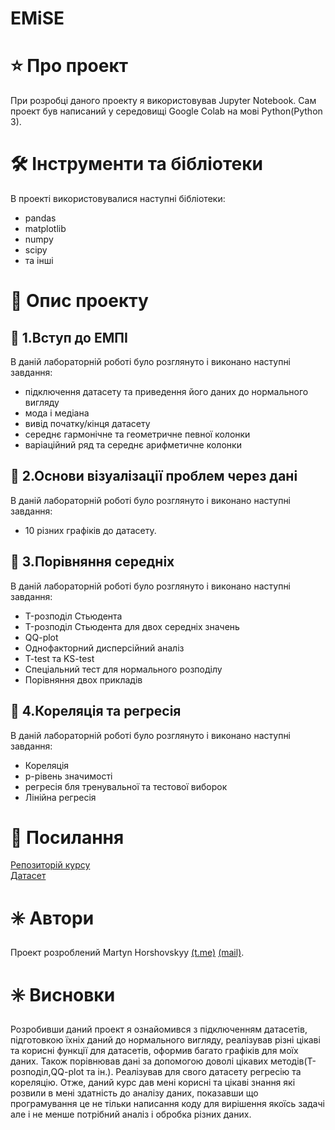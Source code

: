 # EMiSE

# :star: Про проект
При розробці даного проекту я використовував Jupyter Notebook. Сам проект був написаний у середовищі Google Colab на мові Python(Python 3).

# 🛠 Інструменти та бібліотеки
В проекті використовувалися наступні бібліотеки:
* pandas
* matplotlib
* numpy
* scipy
* та іншi

# 📜 Опис проекту
## 🔴 1.Вступ до ЕМПІ
В даній лабораторній роботі було розглянуто і виконано наступні завдання:
* підключення датасету та приведення його даних до нормального вигляду
* мода і медіана 
* вивід початку/кінця датасету
* середнє гармонічне та геометричне певної колонки
* варіаційний ряд та середнє арифметичне колонки

## 🔴 2.Основи візуалізації проблем через дані
В даній лабораторній роботі було розглянуто і виконано наступні завдання:
* 10 різних графіків до датасету.

## 🔴 3.Порівняння середніх
В даній лабораторній роботі було розглянуто і виконано наступні завдання:
* T-розподіл Стьюдента
* T-розподіл Стьюдента для двох середніх значень
* QQ-plot
* Однофакторний дисперсійний аналіз
* T-test та KS-test
* Спеціальний тест для нормального розподілу
* Порівняння двох прикладів

## 🔴 4.Кореляція та регресія
В даній лабораторній роботі було розглянуто і виконано наступні завдання:
* Кореляція
* p-рівень значимості 
* регресія бля тренувальної та тестової виборок
* Лінійна регресія

# :paperclip: Посилання
<a href="https://gitlab.com/targetflow/emise">Репозиторій курсу</a>  
<a href="https://api.opendota.com/api/players/104604745/matches">Датасет</a>


# :eight_spoked_asterisk: Автори

Проект розроблений Martyn Horshovskyy [(t.me)](https://t.me/taburetka322) [(mail)](https://martyn.horshovskyy@gmail.com).

# :eight_spoked_asterisk: Висновки
Розробивши даний проект я ознайомився з підключенням датасетів, підготовкою їхніх даний до нормального вигляду, реалізував різні цікаві та корисні функції для датасетів, оформив багато графіків для моїх даних.
Також порівнював дані за допомогою доволі цікавих методів(T-розподіл,QQ-plot та ін.). Реалізував для свого датасету регресію та кореляцію.
Отже, даний курс дав мені корисні та цікаві знання які розвили в мені здатність до аналізу даних, показавши що програмування це не
тільки написання коду для вирішення якоїсь задачі але і не менше потрібний аналіз і обробка різних даних.
